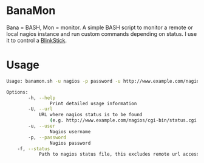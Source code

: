 BanaMon
=======

Bana = BASH, Mon = monitor. A simple BASH script to monitor a remote or local nagios instance and run custom commands depending on status. I use it to control a [BlinkStick](https://www.blinkstick.com/).

Usage
=====
```sh
Usage: banamon.sh -u nagios -p password -u http://www.example.com/nagios/cgi-bin/status.cgi

Options:
        -h, --help
                Print detailed usage information
        -U, --url
       		URL where nagios status is to be found
                (e.g. http://www.example.com/nagios/cgi-bin/status.cgi
        -u, --user
                Nagios username
        -p, --password
                Nagios password
	-f, --status
	        Path to nagios status file, this excludes remote url access"

```
